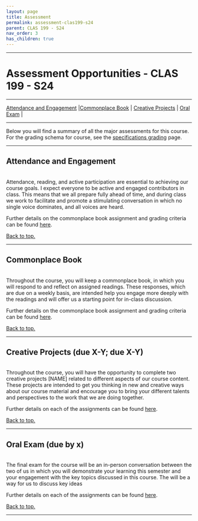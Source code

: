 ```yaml
---
layout: page
title: Assessment
permalink: assessment-clas199-s24
parent: CLAS 199 - S24
nav_order: 3
has_children: true
---
```

***

# Assessment Opportunities - CLAS 199 - S24

***

[Attendance and Engagement](#attendance-and-engagement) \|[Commonplace Book](#commonplace-book) \| [Creative Projects](#creative-projects) \| [Oral Exam](#oral-exam) \|

***

Below you will find a summary of all the major assessments for this course. For the grading schema for course, see the [specifications grading](https://dominicmachado.github.io/specification-grading-clas199-s24) page.

***

## Attendance and Engagement
&nbsp;  
Attendance, reading, and active participation are essential to achieving our course goals. I expect everyone to be active and engaged contributors in class. This means that we all prepare fully ahead of time, and during class we work to facilitate and promote a stimulating conversation in which no single voice dominates, and all voices are heard.

Further details on the commonplace book assignment and grading criteria can be found [here]().

[Back to top.](#top)

***

## Commonplace Book
&nbsp;  
Throughout the course, you will keep a commonplace book, in which you will respond to and reflect on assigned readings. These responses, which are due on a weekly basis, are intended help you engage more deeply with the readings and will offer us a starting point for in-class discussion.

Further details on the commonplace book assignment and grading criteria can be found [here](https://dominicmachado.github.io/commonplace-book-clas199-s24).

[Back to top.](#top)

***

## Creative Projects (due X-Y; due X-Y)
&nbsp;  
Throughout the course, you will have the opportunity to complete two creative projects [NAME] related to different aspects of our course content. These projects are intended to get you thinking in new and creative ways about our course material and encourage you to bring your different talents and perspectives to the work that we are doing together.

Further details on each of the assignments can be found [here]().

[Back to top.](#top)

***

## Oral Exam (due by x)
&nbsp;  
The final exam for the course will be an in-person conversation between the two of us in which you will demonstrate your learning this semester and your engagement with the key topics discussed in this course. The  will be a way for us to discuss key ideas

Further details on each of the assignments can be found [here]().

[Back to top.](#top)

***
